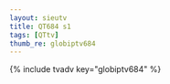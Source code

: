 ```yaml
--- 
layout: sieutv
title: QT684 s1
tags: [QTtv]
thumb_re: globiptv684
---
```

{% include tvadv key="globiptv684" %} 
